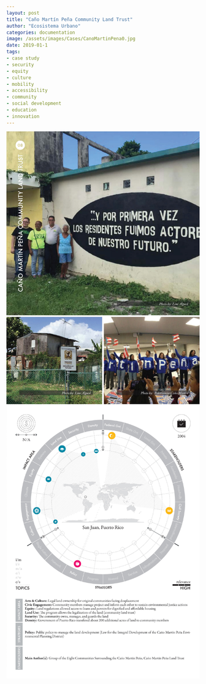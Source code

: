 ```yaml
---
layout: post
title: "Caño Martín Peña Community Land Trust"
author: "Ecosistema Urbano"
categories: documentation
image: /assets/images/Cases/CanoMartinPena0.jpg
date: 2019-01-1
tags:
- case study
- security
- equity
- culture
- mobility
- accessibility
- community
- social development
- education
- innovation
---
```


![CanoMartinPena0](/assets/images/Cases/CanoMartinPena0.jpg)
![CanoMartinPena1](/assets/images/Cases/CanoMartinPena1.jpg)
